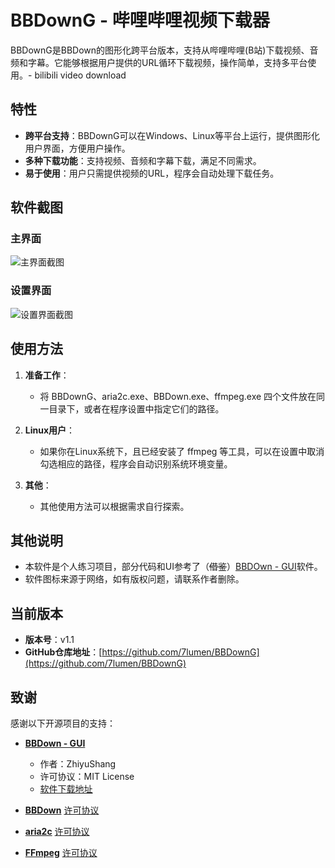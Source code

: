 # BBDownG - 哔哩哔哩视频下载器

BBDownG是BBDown的图形化跨平台版本，支持从哔哩哔哩(B站)下载视频、音频和字幕。它能够根据用户提供的URL循环下载视频，操作简单，支持多平台使用。- bilibili video download

## 特性
- **跨平台支持**：BBDownG可以在Windows、Linux等平台上运行，提供图形化用户界面，方便用户操作。
- **多种下载功能**：支持视频、音频和字幕下载，满足不同需求。
- **易于使用**：用户只需提供视频的URL，程序会自动处理下载任务。

## 软件截图

### 主界面
![主界面截图](https://github.com/7lumen/BBDownG/assets/164745147/afd95708-c847-4d01-bc22-6f6f6d9f33c3)

### 设置界面
![设置界面截图](https://github.com/7lumen/BBDownG/assets/164745147/3efff6cd-c150-4394-9eaf-b492abc45ccc)

## 使用方法

1. **准备工作**：
   - 将 BBDownG、aria2c.exe、BBDown.exe、ffmpeg.exe 四个文件放在同一目录下，或者在程序设置中指定它们的路径。
   
2. **Linux用户**：
   - 如果你在Linux系统下，且已经安装了 ffmpeg 等工具，可以在设置中取消勾选相应的路径，程序会自动识别系统环境变量。
   
3. **其他**：
   - 其他使用方法可以根据需求自行探索。

## 其他说明

- 本软件是个人练习项目，部分代码和UI参考了（~~借鉴~~）[BBDOwn - GUI](https://github.com/1299172402/BBDown_GUI)软件。
- 软件图标来源于网络，如有版权问题，请联系作者删除。

## 当前版本

- **版本号**：v1.1
- **GitHub仓库地址**：[https://github.com/7lumen/BBDownG](https://github.com/7lumen/BBDownG)

## 致谢

感谢以下开源项目的支持：

- **[BBDown - GUI](https://github.com/1299172402/BBDown_GUI)**
  - 作者：ZhiyuShang
  - 许可协议：MIT License
  - [软件下载地址](https://github.com/1299172402/BBDown_GUI/releases)

- **[BBDown](https://github.com/nilaoda/BBDown)**    [许可协议](https://github.com/nilaoda/BBDown/blob/master/LICENSE)

- **[aria2c](https://github.com/aria2/aria2)**       [许可协议](https://github.com/aria2/aria2/blob/master/COPYING)

- **[FFmpeg](https://github.com/FFmpeg/FFmpeg)**     [许可协议](https://github.com/FFmpeg/FFmpeg/blob/master/LICENSE.md)

